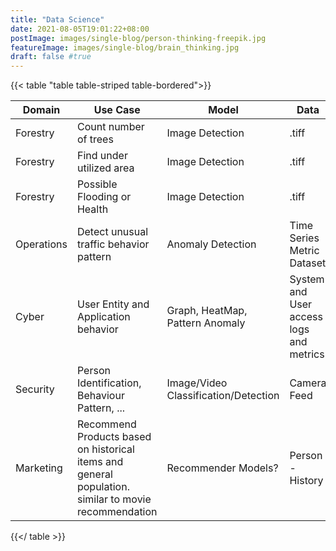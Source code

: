 ```yaml
---
title: "Data Science"
date: 2021-08-05T19:01:22+08:00
postImage: images/single-blog/person-thinking-freepik.jpg
featureImage: images/single-blog/brain_thinking.jpg
draft: false #true
---
```



{{< table "table table-striped table-bordered">}}


| Domain | Use Case | Model | Data |
|-|-|-|-|
| Forestry | Count number of trees | Image Detection | .tiff
| Forestry | Find under utilized area | Image Detection | .tiff
| Forestry | Possible Flooding or Health | Image Detection | .tiff
| Operations | Detect unusual traffic behavior pattern | Anomaly Detection | Time Series Metric Dataset
| Cyber | User Entity and Application behavior | Graph, HeatMap, Pattern Anomaly | System and User access logs and metrics
| Security | Person Identification, Behaviour Pattern, ... | Image/Video Classification/Detection | Camera Feed
| Marketing | Recommend Products based on historical items and general population. similar to movie recommendation | Recommender Models? | Person - History





{{</ table >}}






